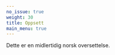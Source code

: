 ```yaml
---
no_issue: true
weight: 30
title: Oppsett
main_menu: true
---
```


Dette er en midlertidig norsk oversettelse.